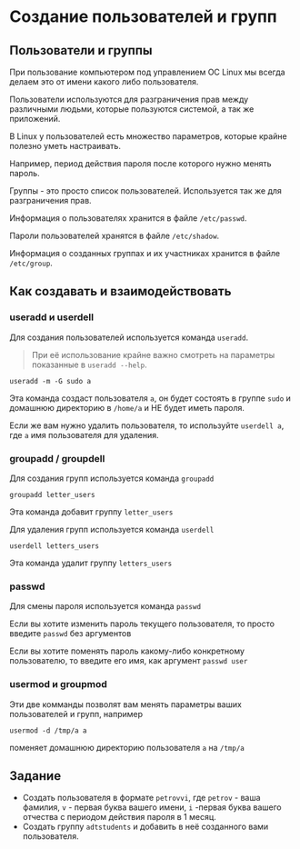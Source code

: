 # Создание пользователей и групп

## Пользователи и группы

При пользование компьютером под управлением ОС Linux мы всегда делаем это от имени какого либо пользователя.

Пользователи используются для разграничения прав между различными людьми, которые пользуются системой, а так же приложений.

В Linux у пользователей есть множество параметров, которые крайне полезно уметь настраивать.

Например, период действия пароля после которого нужно менять пароль.

Группы - это просто список пользователей. Используется так же для разграничения прав.

Информация о пользователях хранится в файле `/etc/passwd`. 

Пароли пользователей хранятся в файле `/etc/shadow`.

Информация о созданных группах и их участниках хранится в файле `/etc/group`.

## Как создавать и взаимодействовать

### useradd и userdell

Для создания пользователей используется команда `useradd`. 

>При её использование крайне важно смотреть на параметры показанные в `useradd --help`.

```
useradd -m -G sudo a
```
Эта команда создаст пользователя `a`, он будет состоять в группе `sudo` и домашнюю директорию в `/home/a` и НЕ будет иметь пароля.

Если же вам нужно удалить пользователя, то используйте `userdell a`, где `a` имя пользователя для удаления.

### groupadd / groupdell
Для создания групп используется команда `groupadd`
```
groupadd letter_users
```
Эта команда добавит группу `letter_users`

Для удаления групп используется команда `userdell`
```
userdell letters_users
```
Эта команда удалит группу `letters_users`

### passwd
Для смены пароля используется команда `passwd`

Если вы хотите изменить пароль текущего пользователя, то просто введите `passwd` без аргументов

Если вы хотите поменять пароль какому-либо конкретному пользователю, то введите его имя, как аргумент `passwd user`

### usermod и groupmod

Эти две комманды позволят вам менять параметры ваших пользователей и групп, например
```
usermod -d /tmp/a a
```
поменяет домашнюю директорию пользователя `a` на `/tmp/a`


## Задание

* Создать пользователя в формате `petrovvi`, где `petrov` - ваша фамилия, `v` - первая буква вашего имени, `i` -первая буква вашего отчества с периодом действия пароля в 1 месяц.
* Создать группу  `adtstudents` и добавить в неё созданного вами пользователя.
